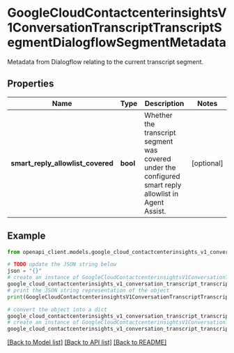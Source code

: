 # GoogleCloudContactcenterinsightsV1ConversationTranscriptTranscriptSegmentDialogflowSegmentMetadata

Metadata from Dialogflow relating to the current transcript segment.

## Properties

Name | Type | Description | Notes
------------ | ------------- | ------------- | -------------
**smart_reply_allowlist_covered** | **bool** | Whether the transcript segment was covered under the configured smart reply allowlist in Agent Assist. | [optional] 

## Example

```python
from openapi_client.models.google_cloud_contactcenterinsights_v1_conversation_transcript_transcript_segment_dialogflow_segment_metadata import GoogleCloudContactcenterinsightsV1ConversationTranscriptTranscriptSegmentDialogflowSegmentMetadata

# TODO update the JSON string below
json = "{}"
# create an instance of GoogleCloudContactcenterinsightsV1ConversationTranscriptTranscriptSegmentDialogflowSegmentMetadata from a JSON string
google_cloud_contactcenterinsights_v1_conversation_transcript_transcript_segment_dialogflow_segment_metadata_instance = GoogleCloudContactcenterinsightsV1ConversationTranscriptTranscriptSegmentDialogflowSegmentMetadata.from_json(json)
# print the JSON string representation of the object
print(GoogleCloudContactcenterinsightsV1ConversationTranscriptTranscriptSegmentDialogflowSegmentMetadata.to_json())

# convert the object into a dict
google_cloud_contactcenterinsights_v1_conversation_transcript_transcript_segment_dialogflow_segment_metadata_dict = google_cloud_contactcenterinsights_v1_conversation_transcript_transcript_segment_dialogflow_segment_metadata_instance.to_dict()
# create an instance of GoogleCloudContactcenterinsightsV1ConversationTranscriptTranscriptSegmentDialogflowSegmentMetadata from a dict
google_cloud_contactcenterinsights_v1_conversation_transcript_transcript_segment_dialogflow_segment_metadata_from_dict = GoogleCloudContactcenterinsightsV1ConversationTranscriptTranscriptSegmentDialogflowSegmentMetadata.from_dict(google_cloud_contactcenterinsights_v1_conversation_transcript_transcript_segment_dialogflow_segment_metadata_dict)
```
[[Back to Model list]](../README.md#documentation-for-models) [[Back to API list]](../README.md#documentation-for-api-endpoints) [[Back to README]](../README.md)



